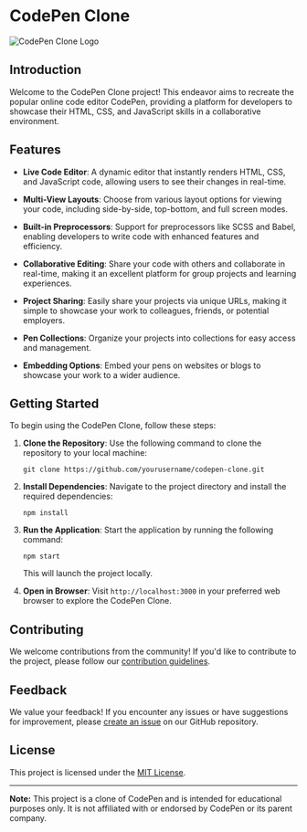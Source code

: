 # CodePen Clone

![CodePen Clone Logo](https://www.hyphadev.io/hubfs/Blogs/codepen.jpg)

## Introduction

Welcome to the CodePen Clone project! This endeavor aims to recreate the popular online code editor CodePen, providing a platform for developers to showcase their HTML, CSS, and JavaScript skills in a collaborative environment.

## Features

- **Live Code Editor**: A dynamic editor that instantly renders HTML, CSS, and JavaScript code, allowing users to see their changes in real-time.
  
- **Multi-View Layouts**: Choose from various layout options for viewing your code, including side-by-side, top-bottom, and full screen modes.

- **Built-in Preprocessors**: Support for preprocessors like SCSS and Babel, enabling developers to write code with enhanced features and efficiency.

- **Collaborative Editing**: Share your code with others and collaborate in real-time, making it an excellent platform for group projects and learning experiences.

- **Project Sharing**: Easily share your projects via unique URLs, making it simple to showcase your work to colleagues, friends, or potential employers.

- **Pen Collections**: Organize your projects into collections for easy access and management.

- **Embedding Options**: Embed your pens on websites or blogs to showcase your work to a wider audience.

## Getting Started

To begin using the CodePen Clone, follow these steps:

1. **Clone the Repository**: Use the following command to clone the repository to your local machine:
   ```
   git clone https://github.com/yourusername/codepen-clone.git
   ```

2. **Install Dependencies**: Navigate to the project directory and install the required dependencies:
   ```
   npm install
   ```

3. **Run the Application**: Start the application by running the following command:
   ```
   npm start
   ```
   This will launch the project locally.

4. **Open in Browser**: Visit `http://localhost:3000` in your preferred web browser to explore the CodePen Clone.

## Contributing

We welcome contributions from the community! If you'd like to contribute to the project, please follow our [contribution guidelines](CONTRIBUTING.md).

## Feedback

We value your feedback! If you encounter any issues or have suggestions for improvement, please [create an issue](https://github.com/yourusername/codepen-clone/issues) on our GitHub repository.

## License

This project is licensed under the [MIT License](LICENSE).

---

**Note:** This project is a clone of CodePen and is intended for educational purposes only. It is not affiliated with or endorsed by CodePen or its parent company.
